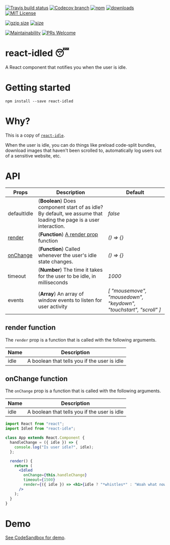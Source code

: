 [![Travis build status][travis-badge]][travis-build]
[![Codecov branch][codecov-badge]][codecov]
[![npm][npm-badge]][npm-version]
[![downloads][downloads-badge]][npmcharts]
[![MIT License][license-badge]][license]

[![gzip size][gzip-badge]][unpkg]
[![size][size-badge]][unpkg]

[![Maintainability][code-climate-badge]][code-climate]
[![PRs Welcome][pull-request-badge]](http://makeapullrequest.com)

# react-idled 😴

A React component that notifies you when the user is idle.

# Getting started

```shell
npm install --save react-idled
```

# Why?

This is a copy of [`react-idle`](https://github.com/ReactTraining/react-idle).

When the user is idle, you can do things like preload code-split bundles, download images that haven't been scrolled to, automatically log users out of a sensitive website, etc.

# API

| Props                          | Description                                                                                                       | Default                                                           |
| ------------------------------ | ----------------------------------------------------------------------------------------------------------------- | ----------------------------------------------------------------- |
| defaultIdle                    | (**Boolean**) Does component start of as idle? By default, we assume that loading the page is a user interaction. | _false_                                                           |
| [render](#render-function)     | (**Function**) [A render prop](https://reactjs.org/docs/render-props.html) function                               | _() => {}_                                                        |
| [onChange](#onchange-function) | (**Function**) Called whenever the user's idle state changes.                                                     | _() => {}_                                                        |
| timeout                        | (**Number**) The time it takes for the user to be idle, in milliseconds                                           | _1000_                                                            |
| events                         | (**Array**) An array of window events to listen for user activity                                                 | _[ "mousemove", "mousedown", "keydown", "touchstart", "scroll" ]_ |

## render function

The `render` prop is a function that is called with the following arguments.

| Name | Description                                  |
| ---- | -------------------------------------------- |
| idle | A boolean that tells you if the user is idle |

## onChange function

The `onChange` prop is a function that is called with the following arguments.

| Name | Description                                  |
| ---- | -------------------------------------------- |
| idle | A boolean that tells you if the user is idle |

```jsx
import React from "react";
import Idled from "react-idle";

class App extends React.Component {
  handleChange = ({ idle }) => {
    console.log("Is user idle?", idle);
  };

  render() {
    return (
      <Idled
        onChange={this.handleChange}
        timeout={1500}
        render={({ idle }) => <h1>{idle ? "*whistles*" : "Woah what now?"}</h1>}
      />
    );
  }
}
```

# Demo
[See CodeSandbox for demo](https://codesandbox.io/s/q8j7o0j6l9).

[codecov]: https://codecov.io/gh/newyork-anthonyng/react-idled
[codecov-badge]: https://img.shields.io/codecov/c/github/newyork-anthonyng/react-idled/master.svg
[code-climate]: https://codeclimate.com/github/newyork-anthonyng/react-idled/maintainability
[code-climate-badge]: https://api.codeclimate.com/v1/badges/faefec967ef40a030c3e/maintainability
[downloads-badge]: https://img.shields.io/npm/dm/react-idled.svg?style=flat-square
[license]: https://github.com/newyork-anthonyng/react-idled/blob/master/LICENSE
[license-badge]: https://img.shields.io/npm/l/react-idled.svg?style=flat-square
[npmcharts]: https://npmcharts.com/compare/react-idled
[npm-version]: https://www.npmjs.com/package/react-idled
[npm-badge]: https://img.shields.io/npm/v/react-idled.svg?style=flat-square
[pull-request-badge]: https://img.shields.io/badge/PRs-welcome-brightgreen.svg?style=flat-square
[travis-badge]: https://travis-ci.org/newyork-anthonyng/react-idled.svg?branch=master
[travis-build]: https://travis-ci.org/newyork-anthonyng/react-idled
[gzip-badge]: http://img.badgesize.io/https://unpkg.com/react-idled?compression=gzip&label=gzip%20size&style=flat-square
[size-badge]: http://img.badgesize.io/https://unpkg.com/react-idled?label=size&style=flat-square
[unpkg]: https://unpkg.com/react-idled
